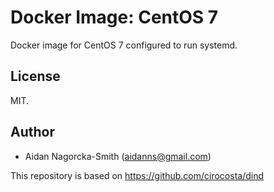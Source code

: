 # Docker Image: CentOS 7

Docker image for CentOS 7 configured to run systemd.

## License

MIT.

## Author

* Aidan Nagorcka-Smith (aidanns@gmail.com)

This repository is based on https://github.com/cirocosta/dind
